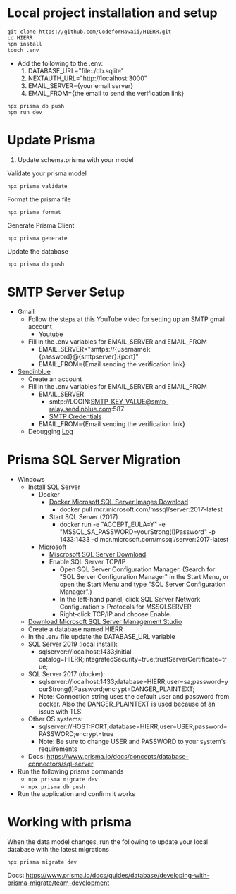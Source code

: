 # Local project installation and setup
```
git clone https://github.com/CodeforHawaii/HIERR.git
cd HIERR
npm install
touch .env
```
* Add the following to the .env:
     1. DATABASE_URL="file:./db.sqlite"
     2. NEXTAUTH_URL="http://localhost:3000"
     3. EMAIL_SERVER={your email server}
     4. EMAIL_FROM={the email to send the verification link}
```
npx prisma db push
npm run dev
```

# Update Prisma
1. Update schema.prisma with your model

Validate your prisma model
```
npx prisma validate
```

Format the prisma file
```
npx prisma format
```
Generate Prisma Client 
```
npx prisma generate
```

Update the database
```
npx prisma db push
```


# SMTP Server Setup
- Gmail
  - Follow the steps at this YouTube video for setting up an SMTP gmail account
    - [Youtube](https://www.youtube.com/watch?v=1YXVdyVuFGA)
  - Fill in the .env variables for EMAIL_SERVER and EMAIL_FROM
    - EMAIL_SERVER="smtps://{username}:{password}@{smtpserver}:{port}"
    - EMAIL_FROM={Email sending the verification link}
- [Sendinblue](https://app.sendinblue.com)
  - Create an account
  - Fill in the .env variables for EMAIL_SERVER and EMAIL_FROM
    - EMAIL_SERVER
      - smtp://LOGIN:SMTP_KEY_VALUE@smtp-relay.sendinblue.com:587
      - [SMTP Credentials](https://app.sendinblue.com/settings/keys/smtp)
    - EMAIL_FROM={Email sending the verification link}
  - Debugging [Log](https://app-smtp.sendinblue.com/log)

# Prisma SQL Server Migration
- Windows
  - Install SQL Server
    - Docker
      - [Docker Microsoft SQL Server Images Download](https://hub.docker.com/_/microsoft-mssql-server)
        - docker pull mcr.microsoft.com/mssql/server:2017-latest
      - Start SQL Server (2017)
        - docker run -e "ACCEPT_EULA=Y" -e "MSSQL_SA_PASSWORD=yourStrong(!)Password" -p 1433:1433 -d mcr.microsoft.com/mssql/server:2017-latest
    - Microsoft
      - [Miscrosoft SQL Server Download](https://www.microsoft.com/en-us/sql-server/sql-server-downloads)
      - Enable SQL Server TCP/IP
        - Open SQL Server Configuration Manager. (Search for "SQL Server Configuration Manager" in the Start Menu, or open the Start Menu and type "SQL Server Configuration Manager".)
        - In the left-hand panel, click SQL Server Network Configuration > Protocols for MSSQLSERVER
        - Right-click TCP/IP and choose Enable.
  - [Download Microsoft SQL Server Management Studio](https://learn.microsoft.com/en-us/sql/ssms/download-sql-server-management-studio-ssms)
  - Create a database named HIERR
  - In the .env file update the DATABASE_URL variable
   - SQL Server 2019 (local install):
     - sqlserver://localhost:1433;initial catalog=HIERR;integratedSecurity=true;trustServerCertificate=true;
   - SQL Server 2017 (docker):
     - sqlserver://localhost:1433;database=HIERR;user=sa;password=yourStrong(!)Password;encrypt=DANGER_PLAINTEXT;
     - Note: Connection string uses the default user and password from docker. Also the DANGER_PLAINTEXT is used because of an issue with TLS.
   - Other OS systems:
     - sqlserver://HOST:PORT;database=HIERR;user=USER;password=PASSWORD;encrypt=true
     - Note: Be sure to change USER and PASSWORD to your system's requirements
   - Docs: https://www.prisma.io/docs/concepts/database-connectors/sql-server
- Run the following prisma commands
  - ```npx prisma migrate dev```
  - ```npx prisma db push```
- Run the application and confirm it works

# Working with prisma
When the data model changes, run the following to update your local database with the latest migrations

```
npx prisma migrate dev
```

Docs: https://www.prisma.io/docs/guides/database/developing-with-prisma-migrate/team-development

